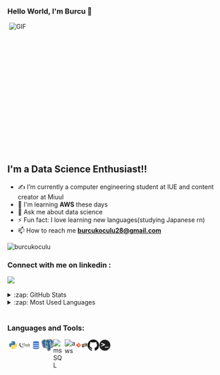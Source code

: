 ### Hello World, I'm Burcu  👋

 <img align="right" alt="GIF" src="https://github.com/arsentieva/arsentieva/blob/main/code.gif?raw=true" width="500" height="320" />


## I'm a Data Science Enthusiast!!
- ✍ I’m currently a computer engineering student at IUE and content creator at Miuul
- 🌱 I'm learning **AWS** these days
- 💬 Ask me about data science
- ⚡ Fun fact: I love learning new languages(studying Japanese rn)
- 📫 How to reach me **burcukoculu28@gmail.com**

<p align="left"> <img src="https://komarev.com/ghpvc/?username=burcukoculu" alt="burcukoculu" /> </p>

### Connect with me on linkedin :
<p>
<a href="https://www.linkedin.com/in/burcu-koculu/"><img height="30" src="https://github.com/stephenajulu/WaylonWalker/blob/main/icon/linkedin.png?raw=true"></a>
</p>

<details>
  <summary>:zap: GitHub Stats</summary>

  <img align="left" alt="Burcu's GitHub Stats" src="https://github-readme-stats.vercel.app/api?username=burcukoculu&show_icons=true&hide_border=true" />

</details>

<details>
  <summary>:zap: Most Used Languages</summary>

<img align="left" alt="Burcu's GitHub Top Languages" src="https://github-readme-stats.vercel.app/api/top-langs/?username=burcukoculu" />

</details>

</br>

### Languages and Tools:
<img align="left" alt="python" width="26px" src="https://raw.githubusercontent.com/github/explore/80688e429a7d4ef2fca1e82350fe8e3517d3494d/topics/python/python.png"/>
<img align="left" alt="flask" width="26px" src="https://raw.githubusercontent.com/github/explore/80688e429a7d4ef2fca1e82350fe8e3517d3494d/topics/flask/flask.png"/>
<img align="left" alt="SQL" width="26px" src="https://raw.githubusercontent.com/github/explore/80688e429a7d4ef2fca1e82350fe8e3517d3494d/topics/sql/sql.png"/>
<img align="left" alt="postgreSQL" width="26px" src="https://raw.githubusercontent.com/github/explore/80688e429a7d4ef2fca1e82350fe8e3517d3494d/topics/postgresql/postgresql.png" />
<img align="left" alt="msSQL" width="26px" src="https://www.mshowto.org/images/articles/2019/05/sqlserver.png" />
<img align="left" alt="aws" width="26px" src="https://www.mshowto.org/images/articles/2020/07/aws_logo_smile_1200x630.png" />
<img align="left" alt="Git" width="26px" src="https://raw.githubusercontent.com/github/explore/80688e429a7d4ef2fca1e82350fe8e3517d3494d/topics/git/git.png" />
<img align="left" alt="GitHub" width="26px" src="https://raw.githubusercontent.com/github/explore/78df643247d429f6cc873026c0622819ad797942/topics/github/github.png"/>
<img align="left" alt="Terminal" width="26px" src="https://raw.githubusercontent.com/github/explore/80688e429a7d4ef2fca1e82350fe8e3517d3494d/topics/terminal/terminal.png"/>
